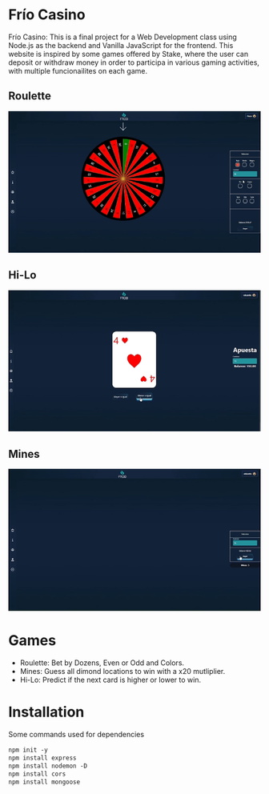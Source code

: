 # Frío Casino

Frío Casino: This is a final project for a Web Development class using Node.js as the backend and Vanilla JavaScript for the frontend. This website is inspired by some games offered by Stake, where the user can deposit or withdraw money
in order to participa in various gaming activities, with multiple funcionailites on each game.

## Roulette
![Alt text](images/roulette.gif?raw=true "Roulette")

## Hi-Lo
![Alt text](images/hi-lo.gif?raw=true "Hi-Lo")

## Mines
![Alt text](images/mines.gif?raw=true "Mines")

# Games
- Roulette: Bet by Dozens, Even or Odd and Colors.
- Mines: Guess all dimond locations to win with a x20 mutliplier.
- Hi-Lo: Predict if the next card is higher or lower to win.


# Installation
Some commands used for dependencies 
```
npm init -y
npm install express
npm install nodemon -D
npm install cors
npm install mongoose
```